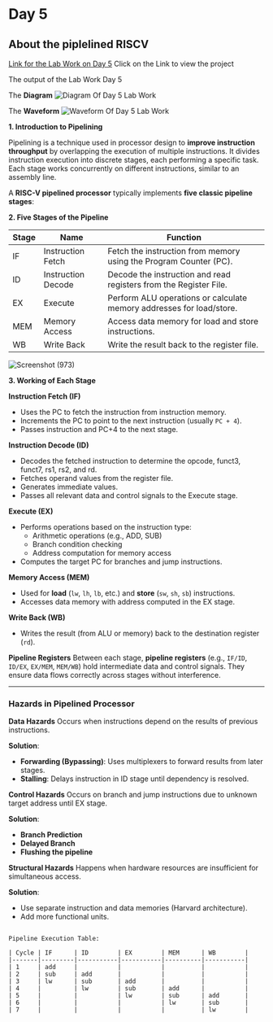 # Day 5

## About the piplelined RISCV

[Link for the Lab Work on Day 5](https://myth.makerchip.com/sandbox/0BBfVh1qz/0y8hrPy) Click on the Link to view the project

The output of the Lab Work Day 5

The **Diagram**
![Diagram Of Day 5 Lab Work](https://github.com/user-attachments/assets/3bb57a62-5dac-4e2d-84c2-3c1f433deb4e)

The **Waveform**
![Waveform Of Day 5 Lab Work](https://github.com/user-attachments/assets/bca618c6-ba32-411f-873e-021c338acb85)

**1. Introduction to Pipelining**

Pipelining is a technique used in processor design to **improve instruction throughput** by overlapping the execution of multiple instructions. It divides instruction execution into discrete stages, each performing a specific task. Each stage works concurrently on different instructions, similar to an assembly line.


A **RISC-V pipelined processor** typically implements **five classic pipeline stages**:

**2. Five Stages of the Pipeline**

| Stage | Name                     | Function                                                                 |
|-------|--------------------------|--------------------------------------------------------------------------|
| IF    | Instruction Fetch        | Fetch the instruction from memory using the Program Counter (PC).       |
| ID    | Instruction Decode       | Decode the instruction and read registers from the Register File.       |
| EX    | Execute                  | Perform ALU operations or calculate memory addresses for load/store.    |
| MEM   | Memory Access            | Access data memory for load and store instructions.                     |
| WB    | Write Back               | Write the result back to the register file.                             |

![Screenshot (973)](https://github.com/user-attachments/assets/5584bbdf-c783-42e2-9367-15095ab39746)

**3. Working of Each Stage**

 **Instruction Fetch (IF)**
- Uses the PC to fetch the instruction from instruction memory.
- Increments the PC to point to the next instruction (usually `PC + 4`).
- Passes instruction and PC+4 to the next stage.

 **Instruction Decode (ID)**
- Decodes the fetched instruction to determine the opcode, funct3, funct7, rs1, rs2, and rd.
- Fetches operand values from the register file.
- Generates immediate values.
- Passes all relevant data and control signals to the Execute stage.

**Execute (EX)**
- Performs operations based on the instruction type:
  - Arithmetic operations (e.g., ADD, SUB)
  - Branch condition checking
  - Address computation for memory access
- Computes the target PC for branches and jump instructions.

**Memory Access (MEM)**
- Used for **load** (`lw`, `lh`, `lb`, etc.) and **store** (`sw`, `sh`, `sb`) instructions.
- Accesses data memory with address computed in the EX stage.

**Write Back (WB)**
- Writes the result (from ALU or memory) back to the destination register (`rd`).

**Pipeline Registers**
Between each stage, **pipeline registers** (e.g., `IF/ID`, `ID/EX`, `EX/MEM`, `MEM/WB`) hold intermediate data and control signals. They ensure data flows correctly across stages without interference.

---

### Hazards in Pipelined Processor

**Data Hazards**
Occurs when instructions depend on the results of previous instructions.

**Solution**:
- **Forwarding (Bypassing)**: Uses multiplexers to forward results from later stages.
- **Stalling**: Delays instruction in ID stage until dependency is resolved.

**Control Hazards**
Occurs on branch and jump instructions due to unknown target address until EX stage.

**Solution**:
- **Branch Prediction**
- **Delayed Branch**
- **Flushing the pipeline**

**Structural Hazards**
Happens when hardware resources are insufficient for simultaneous access.

**Solution**:
- Use separate instruction and data memories (Harvard architecture).
- Add more functional units.


```

Pipeline Execution Table:

| Cycle | IF      | ID        | EX        | MEM      | WB        |
|-------|---------|-----------|-----------|----------|-----------|
| 1     | add     |           |           |          |           |
| 2     | sub     | add       |           |          |           |
| 3     | lw      | sub       | add       |          |           |
| 4     |         | lw        | sub       | add      |           |
| 5     |         |           | lw        | sub      | add       |
| 6     |         |           |           | lw       | sub       |
| 7     |         |           |           |          | lw        |
```
